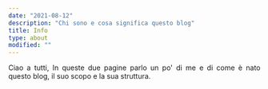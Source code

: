 ```yaml
---
date: "2021-08-12"
description: "Chi sono e cosa significa questo blog"
title: Info
type: about
modified: ""
---
```

    
<div style="text-align: justify;">

Ciao a tutti,
In queste due pagine parlo un po' di me e di come è nato questo blog, il suo scopo e la sua struttura.

</div>




